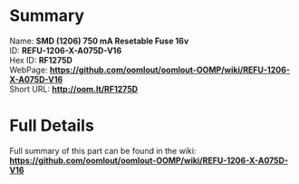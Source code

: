
Summary
=================
  
Name: __SMD (1206) 750 mA Resetable Fuse 16v__    
ID: __REFU-1206-X-A075D-V16__   
Hex ID: __RF1275D__   
WebPage: __https://github.com/oomlout/oomlout-OOMP/wiki/REFU-1206-X-A075D-V16__   
Short URL: __http://oom.lt/RF1275D__   

Full Details
==========================
Full summary of this part can be found in the wiki:   
__https://github.com/oomlout/oomlout-OOMP/wiki/REFU-1206-X-A075D-V16__    

